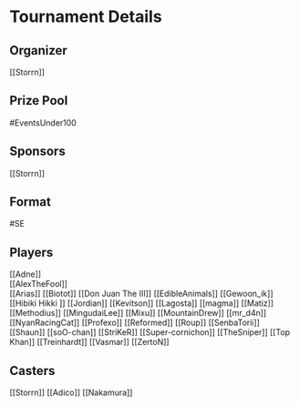 # Tournament Details
## Organizer
[[Storrn]]

## Prize Pool
#EventsUnder100

## Sponsors
[[Storrn]]

## Format
#SE

## Players
[[Adne]] 	 
[[AlexTheFool]] 	
[[Arias]]
[[Biotot]] 
[[Don Juan The III]]
[[EdibleAnimals]]
[[Gewoon_ik]] 
[[Hibiki Hikki ]]
[[Jordian]]
[[Kevitson]]
[[Lagosta]] 
[[magma]] 
[[Matiz]]
[[Methodius]]
[[MingudaiLee]]
[[Mixu]] 
[[MountainDrew]]
[[mr_d4n]]
[[NyanRacingCat]]
[[Profexo]] 
[[Reformed]]
[[Roup]]
[[SenbaTorii]]
[[Shaun]] 
[[soO-chan]]
[[StriKeR]]
[[Super-cornichon]]
[[TheSniper]]
[[Top Khan]]
[[Treinhardt]]
[[Vasmar]]
[[ZertoN]] 

## Casters
[[Storrn]]
[[Adico]]
[[Nakamura]]
